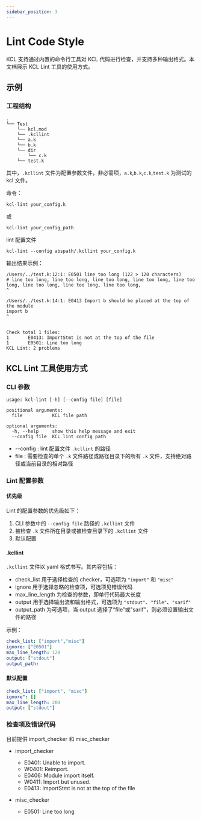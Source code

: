 ```yaml
---
sidebar_position: 3
---
```


# Lint Code Style

KCL 支持通过内置的命令行工具对 KCL 代码进行检查，并支持多种输出格式。本文档展示 KCL Lint 工具的使用方式。

## 示例

### 工程结构

```text
.
└── Test
    └── kcl.mod
    └── .kcllint
    └── a.k
    └── b.k
    └── dir
        └── c.k
    └── test.k
```

其中，`.kcllint` 文件为配置参数文件，非必需项，`a.k`,`b.k`,`c.k`,`test.k` 为测试的 kcl 文件。

命令：

```shell
kcl-lint your_config.k
```

或

```shell
kcl-lint your_config_path
```

lint 配置文件

```shell
kcl-lint --config abspath/.kcllint your_config.k
```

输出结果示例：

```shell
/Users/../test.k:12:1: E0501 line too long (122 > 120 characters)
# line too long, line too long, line too long, line too long, line too long, line too long, line too long, line too long,
^

/Users/../test.k:14:1: E0413 Import b should be placed at the top of the module
import b
^


Check total 1 files:
1       E0413: ImportStmt is not at the top of the file
1       E0501: Line too long
KCL Lint: 2 problems
```

## KCL Lint 工具使用方式

### CLI 参数

```shell
usage: kcl-lint [-h] [--config file] [file]

positional arguments:
  file           KCL file path

optional arguments:
  -h, --help     show this help message and exit
  --config file  KCL lint config path
```

+ --config : lint 配置文件 `.kcllint` 的路径
+ file : 需要检查的单个 `.k` 文件路径或路径目录下的所有 `.k` 文件，支持绝对路径或当前目录的相对路径

### Lint 配置参数

#### 优先级

Lint 的配置参数的优先级如下：

1. CLI 参数中的 `--config file` 路径的 `.kcllint` 文件
2. 被检查 `.k` 文件所在目录或被检查目录下的 `.kcllint` 文件
3. 默认配置

#### .kcllint

`.kcllint` 文件以 yaml 格式书写。其内容包括：

- check_list 用于选择检查的 checker，可选项为 `"import"` 和 `"misc"`
- ignore 用于选择忽略的检查项，可选项见错误代码
- max_line_length 为检查的参数，即单行代码最大长度
- output 用于选择输出流和输出格式，可选项为 `"stdout"`、`"file"`、`"sarif"`
- output_path 为可选项，当 output 选择了“file”或"sarif"，则必须设置输出文件的路径

示例：

```yaml
check_list: ["import","misc"]
ignore: ["E0501"]
max_line_length: 120
output: ["stdout"]
output_path:
```

#### 默认配置

```yaml
check_list: ["import", "misc"]
ignore": []
max_line_length: 200
output: ["stdout"]
```

### 检查项及错误代码

目前提供 import_checker 和 misc_checker

- import_checker

  - E0401: Unable to import.
  - W0401: Reimport.
  - E0406: Module import itself.
  - W0411: Import but unused.
  - E0413: ImportStmt is not at the top of the file
- misc_checker

  - E0501: Line too long
